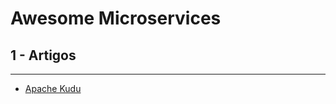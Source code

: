 # Awesome Microservices

## 1 - Artigos
---------------
* [Apache Kudu](http://kudu.apache.org)<br>
